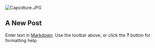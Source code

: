 ![Capcdture.JPG]({{site.baseurl}}/img/portfolio/Capcdture.JPG)
## A New Post

Enter text in [Markdown](http://daringfireball.net/projects/markdown/). Use the toolbar above, or click the **?** button for formatting help.
